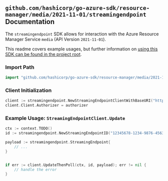 
## `github.com/hashicorp/go-azure-sdk/resource-manager/media/2021-11-01/streamingendpoint` Documentation

The `streamingendpoint` SDK allows for interaction with the Azure Resource Manager Service `media` (API Version `2021-11-01`).

This readme covers example usages, but further information on [using this SDK can be found in the project root](https://github.com/hashicorp/go-azure-sdk/tree/main/docs).

### Import Path

```go
import "github.com/hashicorp/go-azure-sdk/resource-manager/media/2021-11-01/streamingendpoint"
```


### Client Initialization

```go
client := streamingendpoint.NewStreamingEndpointClientWithBaseURI("https://management.azure.com")
client.Client.Authorizer = authorizer
```


### Example Usage: `StreamingEndpointClient.Update`

```go
ctx := context.TODO()
id := streamingendpoint.NewStreamingEndpointID("12345678-1234-9876-4563-123456789012", "example-resource-group", "accountValue", "streamingEndpointValue")

payload := streamingendpoint.StreamingEndpoint{
	// ...
}


if err := client.UpdateThenPoll(ctx, id, payload); err != nil {
	// handle the error
}
```
